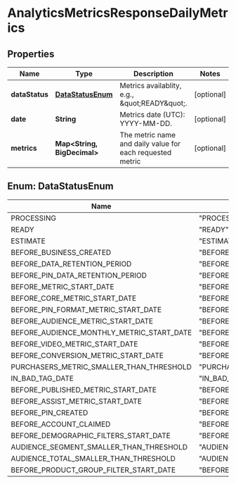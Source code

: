 

# AnalyticsMetricsResponseDailyMetrics


## Properties

Name | Type | Description | Notes
------------ | ------------- | ------------- | -------------
**dataStatus** | [**DataStatusEnum**](#DataStatusEnum) | Metrics availablity, e.g., \&quot;READY\&quot;. |  [optional]
**date** | **String** | Metrics date (UTC): YYYY-MM-DD. |  [optional]
**metrics** | **Map&lt;String, BigDecimal&gt;** | The metric name and daily value for each requested metric |  [optional]



## Enum: DataStatusEnum

Name | Value
---- | -----
PROCESSING | &quot;PROCESSING&quot;
READY | &quot;READY&quot;
ESTIMATE | &quot;ESTIMATE&quot;
BEFORE_BUSINESS_CREATED | &quot;BEFORE_BUSINESS_CREATED&quot;
BEFORE_DATA_RETENTION_PERIOD | &quot;BEFORE_DATA_RETENTION_PERIOD&quot;
BEFORE_PIN_DATA_RETENTION_PERIOD | &quot;BEFORE_PIN_DATA_RETENTION_PERIOD&quot;
BEFORE_METRIC_START_DATE | &quot;BEFORE_METRIC_START_DATE&quot;
BEFORE_CORE_METRIC_START_DATE | &quot;BEFORE_CORE_METRIC_START_DATE&quot;
BEFORE_PIN_FORMAT_METRIC_START_DATE | &quot;BEFORE_PIN_FORMAT_METRIC_START_DATE&quot;
BEFORE_AUDIENCE_METRIC_START_DATE | &quot;BEFORE_AUDIENCE_METRIC_START_DATE&quot;
BEFORE_AUDIENCE_MONTHLY_METRIC_START_DATE | &quot;BEFORE_AUDIENCE_MONTHLY_METRIC_START_DATE&quot;
BEFORE_VIDEO_METRIC_START_DATE | &quot;BEFORE_VIDEO_METRIC_START_DATE&quot;
BEFORE_CONVERSION_METRIC_START_DATE | &quot;BEFORE_CONVERSION_METRIC_START_DATE&quot;
PURCHASERS_METRIC_SMALLER_THAN_THRESHOLD | &quot;PURCHASERS_METRIC_SMALLER_THAN_THRESHOLD&quot;
IN_BAD_TAG_DATE | &quot;IN_BAD_TAG_DATE&quot;
BEFORE_PUBLISHED_METRIC_START_DATE | &quot;BEFORE_PUBLISHED_METRIC_START_DATE&quot;
BEFORE_ASSIST_METRIC_START_DATE | &quot;BEFORE_ASSIST_METRIC_START_DATE&quot;
BEFORE_PIN_CREATED | &quot;BEFORE_PIN_CREATED&quot;
BEFORE_ACCOUNT_CLAIMED | &quot;BEFORE_ACCOUNT_CLAIMED&quot;
BEFORE_DEMOGRAPHIC_FILTERS_START_DATE | &quot;BEFORE_DEMOGRAPHIC_FILTERS_START_DATE&quot;
AUDIENCE_SEGMENT_SMALLER_THAN_THRESHOLD | &quot;AUDIENCE_SEGMENT_SMALLER_THAN_THRESHOLD&quot;
AUDIENCE_TOTAL_SMALLER_THAN_THRESHOLD | &quot;AUDIENCE_TOTAL_SMALLER_THAN_THRESHOLD&quot;
BEFORE_PRODUCT_GROUP_FILTER_START_DATE | &quot;BEFORE_PRODUCT_GROUP_FILTER_START_DATE&quot;



